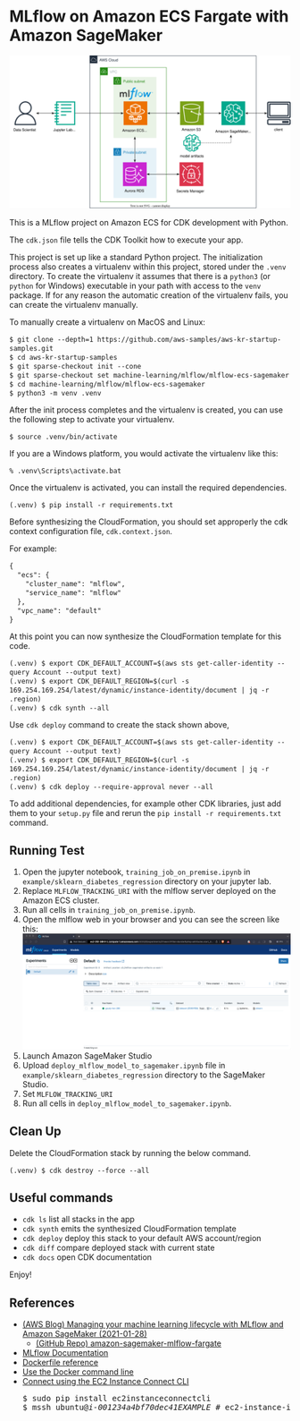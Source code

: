 
# MLflow on Amazon ECS Fargate with Amazon SageMaker

![mlflow-ecs-sagemaker-arch](./mlflow-ecs-sagemaker-arch.svg)

This is a MLflow project on Amazon ECS for CDK development with Python.

The `cdk.json` file tells the CDK Toolkit how to execute your app.

This project is set up like a standard Python project. The initialization
process also creates a virtualenv within this project, stored under the `.venv`
directory.  To create the virtualenv it assumes that there is a `python3`
(or `python` for Windows) executable in your path with access to the `venv`
package. If for any reason the automatic creation of the virtualenv fails,
you can create the virtualenv manually.

To manually create a virtualenv on MacOS and Linux:

```
$ git clone --depth=1 https://github.com/aws-samples/aws-kr-startup-samples.git
$ cd aws-kr-startup-samples
$ git sparse-checkout init --cone
$ git sparse-checkout set machine-learning/mlflow/mlflow-ecs-sagemaker
$ cd machine-learning/mlflow/mlflow-ecs-sagemaker
$ python3 -m venv .venv
```

After the init process completes and the virtualenv is created, you can use the following
step to activate your virtualenv.

```
$ source .venv/bin/activate
```

If you are a Windows platform, you would activate the virtualenv like this:

```
% .venv\Scripts\activate.bat
```

Once the virtualenv is activated, you can install the required dependencies.

```
(.venv) $ pip install -r requirements.txt
```

Before synthesizing the CloudFormation, you should set approperly the cdk context configuration file, `cdk.context.json`.

For example:

```
{
  "ecs": {
    "cluster_name": "mlflow",
    "service_name": "mlflow"
  },
  "vpc_name": "default"
}
```

At this point you can now synthesize the CloudFormation template for this code.

```
(.venv) $ export CDK_DEFAULT_ACCOUNT=$(aws sts get-caller-identity --query Account --output text)
(.venv) $ export CDK_DEFAULT_REGION=$(curl -s 169.254.169.254/latest/dynamic/instance-identity/document | jq -r .region)
(.venv) $ cdk synth --all
```

Use `cdk deploy` command to create the stack shown above,

```
(.venv) $ export CDK_DEFAULT_ACCOUNT=$(aws sts get-caller-identity --query Account --output text)
(.venv) $ export CDK_DEFAULT_REGION=$(curl -s 169.254.169.254/latest/dynamic/instance-identity/document | jq -r .region)
(.venv) $ cdk deploy --require-approval never --all
```

To add additional dependencies, for example other CDK libraries, just add
them to your `setup.py` file and rerun the `pip install -r requirements.txt`
command.


## Running Test

1. Open the jupyter notebook, `training_job_on_premise.ipynb` in `example/sklearn_diabetes_regression` directory on your jupyter lab.
2. Replace `MLFLOW_TRACKING_URI` with the mlflow server deployed on the Amazon ECS cluster.
3. Run all cells in `training_job_on_premise.ipynb`.
4. Open the mlflow web in your browser and you can see the screen like this:
   ![mlflow-v2.6.0-web-ui](./mlflow-v2.6.0-web-ui.png)
5. Launch Amazon SageMaker Studio
6. Upload `deploy_mlflow_model_to_sagemaker.ipynb` file in `example/sklearn_diabetes_regression` directory to the SageMaker Studio.
7. Set `MLFLOW_TRACKING_URI`
8. Run all cells in `deploy_mlflow_model_to_sagemaker.ipynb`.


## Clean Up

Delete the CloudFormation stack by running the below command.

```
(.venv) $ cdk destroy --force --all
```

## Useful commands

 * `cdk ls`          list all stacks in the app
 * `cdk synth`       emits the synthesized CloudFormation template
 * `cdk deploy`      deploy this stack to your default AWS account/region
 * `cdk diff`        compare deployed stack with current state
 * `cdk docs`        open CDK documentation

Enjoy!

## References

 * [(AWS Blog) Managing your machine learning lifecycle with MLflow and Amazon SageMaker (2021-01-28)](https://aws.amazon.com/blogs/machine-learning/managing-your-machine-learning-lifecycle-with-mlflow-and-amazon-sagemaker/)
   * [(GitHub Repo) amazon-sagemaker-mlflow-fargate](https://github.com/ksmin23/amazon-sagemaker-mlflow-fargate)
 * [MLflow Documentation](https://mlflow.org/docs/latest/index.html)
 * [Dockerfile reference](https://docs.docker.com/engine/reference/builder/)
 * [Use the Docker command line](https://docs.docker.com/engine/reference/commandline/cli/)
 * [Connect using the EC2 Instance Connect CLI](https://docs.aws.amazon.com/AWSEC2/latest/UserGuide/ec2-instance-connect-methods.html#ec2-instance-connect-connecting-ec2-cli)
   <pre>
   $ sudo pip install ec2instanceconnectcli
   $ mssh ubuntu@<i>i-001234a4bf70dec41EXAMPLE</i> # ec2-instance-id with <i>ubuntu</i> user
   </pre>